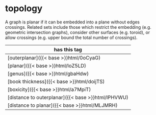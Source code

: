 # topology

A graph is planar if it can be embedded into a plane without edges crossings. Related sets include those which restrict the embedding (e.g. geometric intersection graphs), consider other surfaces (e.g. toroid), or allow crossings (e.g. upper bound the total number of crossings).

| has this tag |
| --- |
| [outerplanar]({{< base >}}html/0oCyaG) |
| [planar]({{< base >}}html/loZ5LD) |
| [genus]({{< base >}}html/gbaHdw) |
| [book thickness]({{< base >}}html/doijTS) |
| [boxicity]({{< base >}}html/a7MpiT) |
| [distance to outerplanar]({{< base >}}html/lPHVWU) |
| [distance to planar]({{< base >}}html/MLJMRH) |